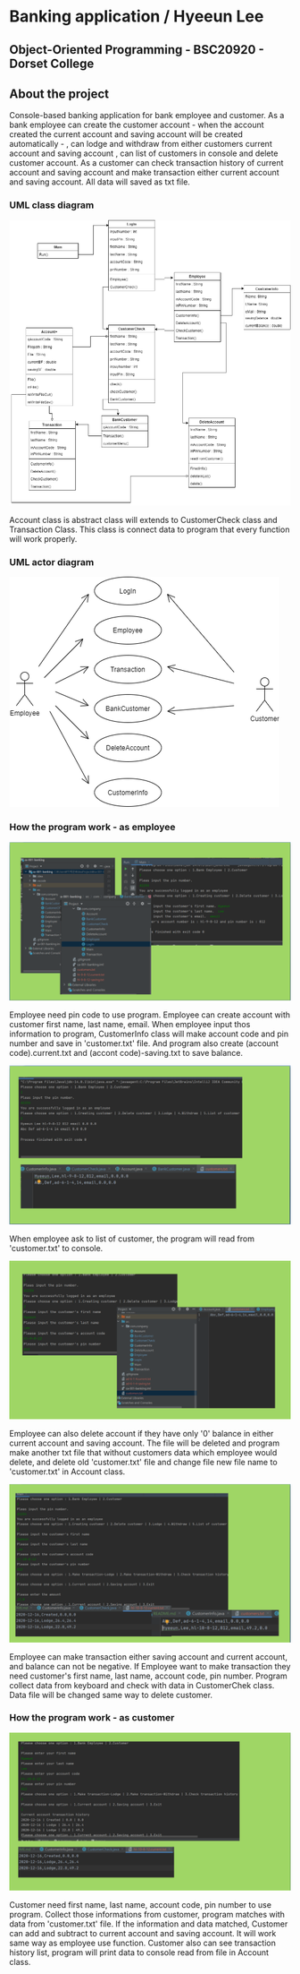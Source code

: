 
# Banking application / Hyeeun Lee
## Object-Oriented Programming - BSC20920 - Dorset College

## About the project

Console-based banking application for bank employee and customer.
As a bank employee can create the customer account - when the account created the current account and saving account will be created automatically - , can lodge and withdraw from either customers current account and saving account , can list of customers in console and delete customer account.
As a customer can check transaction history of current account and saving account and make transaction either current account and saving account.
All data will saved as txt file.
### UML class diagram
![](Images/BankingApplicationUML.png)

Account class is abstract class will extends to CustomerCheck class and Transaction Class.
This class is connect data to program that every function will work properly. 
### UML actor diagram

![](Images/BankingApplicationactorUML.png)

### How the program work - as employee

![](Images/Presentation1.png)

Employee need pin code to use program.
Employee can create account with customer first name, last name, email. When employee input thos information to program, CustomerInfo class will make account code and pin number and save in 'customer.txt' file. 
And program also create (account code).current.txt and (accont code)-saving.txt to save balance.

![](Images/presentation2.png)

When employee ask to list of customer, the program will read from 'customer.txt' to console.

![](Images/presentation3.png)

Employee can also delete account if they have only '0' balance in either current account and saving account.
The file will be deleted and program make another txt file that without customers data which employee would delete, and delete old 'customer.txt' file and change file new file name to 'customer.txt' in Account class.

![](Images/presentation4.png)

Employee can make transaction either saving account and current account, and balance can not be negative. 
If Employee want to make transaction they need customer's first name, last name, account code, pin number. Program collect data from keyboard and check with data in CustomerChek class.
Data file will be changed same way to delete customer.

### How the program work - as customer

![](Images/presentation5.png)

Customer need first name, last name, account code, pin number to use program. Collect those informations from customer, program matches with data from 'customer.txt' file.
If the information and data matched, Customer can add and subtract to current account and saving account. It will work same way as employee use function.
Customer also can see transaction history list, program will print data to console read from file in Account class.




